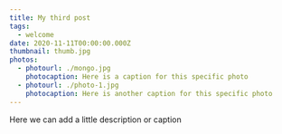 ```yaml
---
title: My third post
tags:
  - welcome
date: 2020-11-11T00:00:00.000Z
thumbnail: thumb.jpg
photos:
  - photourl: ./mongo.jpg
    photocaption: Here is a caption for this specific photo
  - photourl: ./photo-1.jpg
    photocaption: Here is another caption for this specific photo
---
```

Here we can add a little description or caption
